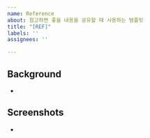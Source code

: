 ```yaml
---
name: Reference
about: 참고하면 좋을 내용을 공유할 때 사용하는 템플릿
title: "[REF]"
labels: ''
assignees: ''

---
```


## Background
-

## Screenshots
-